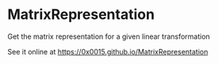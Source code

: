 # MatrixRepresentation
Get the matrix representation for a given linear transformation

See it online at https://0x0015.github.io/MatrixRepresentation
